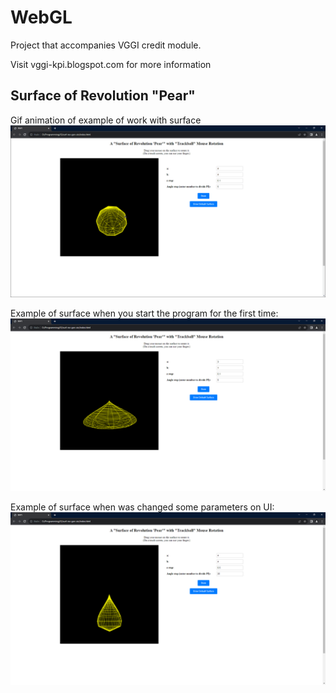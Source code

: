 # WebGL

Project that accompanies VGGI credit module.

Visit vggi-kpi.blogspot.com for more information

## Surface of Revolution "Pear"

Gif animation of example of work with surface
![gif-animation](Example_of_work.gif)

Example of surface when you start the program for the first time:
![default-surface](default-surface.png)

Example of surface when was changed some parameters on UI:
![changed-parameters](changed-parameters.png)